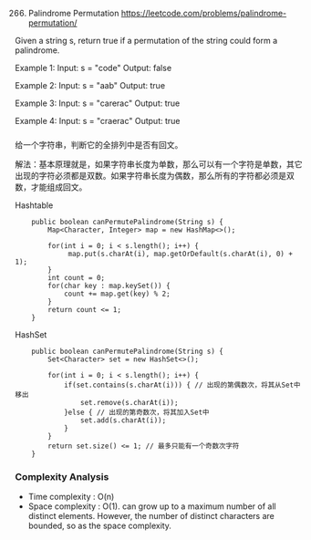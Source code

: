 
266. Palindrome Permutation
 https://leetcode.com/problems/palindrome-permutation/
 
Given a string s, return true if a permutation of the string could form a palindrome.

Example 1:
Input: s = "code"
Output: false

Example 2:
Input: s = "aab"
Output: true

Example 3:
Input: s = "carerac"
Output: true

Example 4:
Input: s = "craerac"
Output: true

###
给一个字符串，判断它的全排列中是否有回文。

解法：基本原理就是，如果字符串长度为单数，那么可以有一个字符是单数，其它出现的字符必须都是双数。如果字符串长度为偶数，那么所有的字符都必须是双数，才能组成回文。



Hashtable
```
    public boolean canPermutePalindrome(String s) {
        Map<Character, Integer> map = new HashMap<>();
        
        for(int i = 0; i < s.length(); i++) { 
             map.put(s.charAt(i), map.getOrDefault(s.charAt(i), 0) + 1);
        }
        int count = 0;
        for(char key : map.keySet()) {
            count += map.get(key) % 2;
        }
        return count <= 1;
    }
```
HashSet
```
    public boolean canPermutePalindrome(String s) {
        Set<Character> set = new HashSet<>();
        
        for(int i = 0; i < s.length(); i++) { 
            if(set.contains(s.charAt(i))) { // 出现的第偶数次，将其从Set中移出
                set.remove(s.charAt(i));
            }else { // 出现的第奇数次，将其加入Set中
                set.add(s.charAt(i));
            }
        }
        return set.size() <= 1; // 最多只能有一个奇数次字符
    }
```

### Complexity Analysis
- Time complexity : O(n)
- Space complexity : O(1). can grow up to a maximum number of all distinct elements. However, the number of distinct characters are bounded, so as the space complexity.
